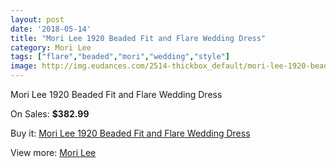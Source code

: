 ```yaml
---
layout: post
date: '2018-05-14'
title: "Mori Lee 1920 Beaded Fit and Flare Wedding Dress"
category: Mori Lee
tags: ["flare","beaded","mori","wedding","style"]
image: http://img.eudances.com/2514-thickbox_default/mori-lee-1920-beaded-fit-and-flare-wedding-dress.jpg
---
```

Mori Lee 1920 Beaded Fit and Flare Wedding Dress

On Sales: **$382.99**
<a href="https://www.eudances.com/en/mori-lee/837-mori-lee-1920-beaded-fit-and-flare-wedding-dress.html"><amp-img layout="responsive" width="600" height="600" src="//img.eudances.com/2514-thickbox_default/mori-lee-1920-beaded-fit-and-flare-wedding-dress.jpg" alt="Mori Lee 1920 Beaded Fit and Flare Wedding Dress 0" /></a>
<a href="https://www.eudances.com/en/mori-lee/837-mori-lee-1920-beaded-fit-and-flare-wedding-dress.html"><amp-img layout="responsive" width="600" height="600" src="//img.eudances.com/2516-thickbox_default/mori-lee-1920-beaded-fit-and-flare-wedding-dress.jpg" alt="Mori Lee 1920 Beaded Fit and Flare Wedding Dress 1" /></a>
<a href="https://www.eudances.com/en/mori-lee/837-mori-lee-1920-beaded-fit-and-flare-wedding-dress.html"><amp-img layout="responsive" width="600" height="600" src="//img.eudances.com/2515-thickbox_default/mori-lee-1920-beaded-fit-and-flare-wedding-dress.jpg" alt="Mori Lee 1920 Beaded Fit and Flare Wedding Dress 2" /></a>

Buy it: [Mori Lee 1920 Beaded Fit and Flare Wedding Dress](https://www.eudances.com/en/mori-lee/837-mori-lee-1920-beaded-fit-and-flare-wedding-dress.html "Mori Lee 1920 Beaded Fit and Flare Wedding Dress")

View more: [Mori Lee](https://www.eudances.com/en/9-mori-lee "Mori Lee")